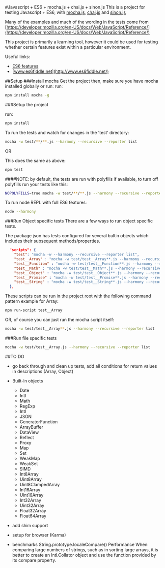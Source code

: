 #Javascript + ES6 + mocha.js + chai.js + sinon.js
This is a project for testing Javascript + ES6, with [mocha.js](https://github.com/mochajs/mocha), [chai.js](https://github.com/chaijs/chai) and [sinon.js](https://github.com/cjohansen/Sinon.JS)

Many of the examples and much of the wording in the tests come from [https://developer.mozilla.org/en-US/docs/Web/JavaScript/Reference/](https://developer.mozilla.org/en-US/docs/Web/JavaScript/Reference/)

This project is primarily a learning tool, however it could be used for testing whether certain features exist within a particular environment.

Useful links:
* [ES6 features](https://github.com/lukehoban/es6features)
* [www.es6fiddle.net](http://www.es6fiddle.net/)

##Setup
###Install mocha
Get the project then, make sure you have mocha installed globally or run:
run:
```bash
npm install mocha -g
```

###Setup the project

run:
```bash
npm install
```

To run the tests and watch for changes in the 'test' directory:
```bash
mocha -w test/**/**.js --harmony --recursive --reporter list
```

OR

This does the same as above:
```bash
npm test
```

####NOTE:
by default, the tests are run with polyfills if available, to turn off polyfills run your tests like this:
```bash
NOPOLYFILLS=true mocha -w test/**/**.js --harmony --recursive --reporter list
```

To run node REPL with full ES6 features:
```bash
node --harmony
```

###Run Object specific tests
There are a few ways to run object specific tests.

The package.json has tests configured for several bultin objects which includes their subsequent methods/properties.
```json
  "scripts": {
    "test": "mocha -w --harmony --recursive --reporter list",
    "test__Array" : "mocha -w test/test__Array**.js --harmony --recursive --reporter list",
    "test__Function" : "mocha -w test/test__Function**.js --harmony --recursive --reporter list",
    "test__Math" : "mocha -w test/test__Math**.js --harmony --recursive --reporter list",
    "test__Object" : "mocha -w test/test__Object**.js --harmony --recursive --reporter list",
    "test__Promise" : "mocha -w test/test__Promise**.js --harmony --recursive --reporter list",
    "test__String" : "mocha -w test/test__String**.js --harmony --recursive --reporter list"
  },
```

These scripts can be run in the project root with the following command pattern example for Array:
```bash
npm run-script test__Array
```

OR, of course you can just run the mocha script itself:
```bash
mocha -w test/test__Array**.js --harmony --recursive --reporter list
```

###Run file specific tests
```bash
mocha -w test/test__Array.js --harmony --recursive --reporter list
```

##TO DO
* go back through and clean up tests, add all conditions for return values in descriptions (Array, Object)
* Built-In objects
	* Date
	* Intl
	* Math
	* RegExp
	* Intl
	* JSON
	* GeneratorFunction
	* ArrayBuffer
	* DataView
	* Reflect
	* Proxy
	* Map
	* Set
	* WeakMap
	* WeakSet
	* SIMD
	* Int8Array
	* Uint8Array
	* Uint8ClampedArray
	* Int16Array
	* Uint16Array
	* Int32Array
	* Uint32Array
	* Float32Array
	* Float64Array

* add shim support
* setup for browser (Karma)

* benchmarks
String.prototype.localeCompare()
Performance
When comparing large numbers of strings, such as in sorting large arrays, it is better to create an Intl.Collator object and use the function provided by its compare property.



